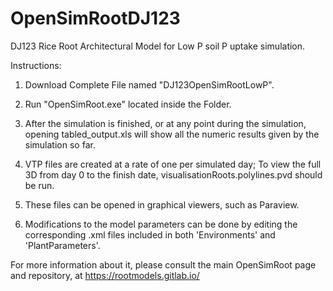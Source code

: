 # OpenSimRootDJ123
DJ123 Rice Root Architectural Model for Low P soil P uptake simulation.


Instructions:


1. Download Complete File named "DJ123OpenSimRootLowP".

2. Run "OpenSimRoot.exe" located inside the Folder.

3. After the simulation is finished, or at any point during the simulation, opening tabled_output.xls will show all the numeric results given by the simulation so far.

4. VTP files are created at a rate of one per simulated day; To view the full 3D from day 0 to the finish date, visualisationRoots.polylines.pvd should be run.

5. These files can be opened in graphical viewers, such as Paraview.

6. Modifications to the model parameters can be done by editing the corresponding .xml files included in both 'Environments' and 'PlantParameters'. 

For more information about it, please consult the main OpenSimRoot page and repository, at https://rootmodels.gitlab.io/

 
